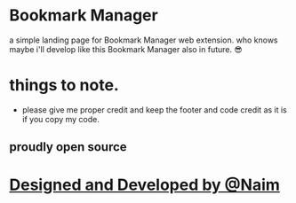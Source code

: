 
# Bookmark Manager

a simple landing page for Bookmark Manager web extension.
who knows maybe i'll develop like this Bookmark Manager also in future. 😎


# things to note.

- please give me proper credit and keep the footer and code credit as it is if you copy my code.

## proudly open source

# [Designed and Developed by @Naim](https://github.com/FollowNaim)
